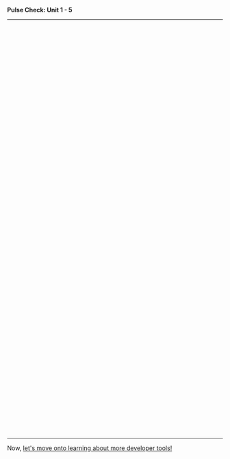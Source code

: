 **Pulse Check: Unit 1 - 5**

---

<!-- Change the width and height values to suit you best -->
<div class="typeform-widget" data-url="https://ga-immersives.typeform.com/to/dAA65V" data-text="Feedback Unit 1 - 5" style="width:100%;height:950px;"></div>
<script>(function(){var qs,js,q,s,d=document,gi=d.getElementById,ce=d.createElement,gt=d.getElementsByTagName,id='typef_orm',b='https://s3-eu-west-1.amazonaws.com/share.typeform.com/';if(!gi.call(d,id)){js=ce.call(d,'script');js.id=id;js.src=b+'widget.js';q=gt.call(d,'script')[0];q.parentNode.insertBefore(js,q)}})()</script>

---

Now, [let's move onto learning about more developer tools!](../06_chapter/intro.md)
